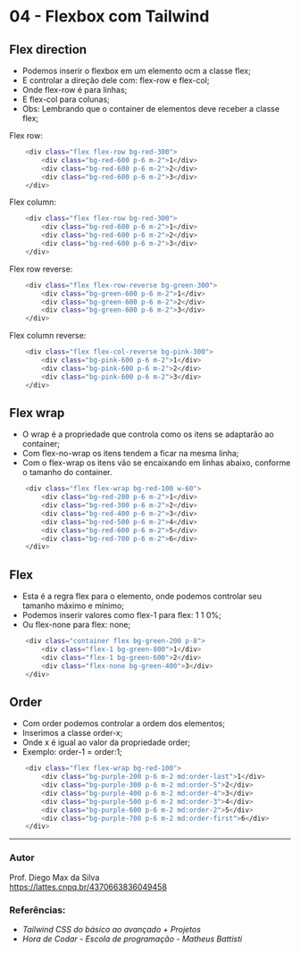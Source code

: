 # 04 - Flexbox com Tailwind

## Flex direction

- Podemos inserir o flexbox em um elemento ocm a classe flex;
- E controlar a direção dele com: flex-row e flex-col;
- Onde flex-row é para linhas;
- E flex-col para colunas;
- Obs: Lembrando que o container de elementos deve receber a classe flex;

Flex row:

```bash
    <div class="flex flex-row bg-red-300">
        <div class="bg-red-600 p-6 m-2">1</div>
        <div class="bg-red-600 p-6 m-2">2</div>
        <div class="bg-red-600 p-6 m-2">3</div>
    </div>
```

Flex column:

```bash
    <div class="flex flex-row bg-red-300">
        <div class="bg-red-600 p-6 m-2">1</div>
        <div class="bg-red-600 p-6 m-2">2</div>
        <div class="bg-red-600 p-6 m-2">3</div>
    </div>
```

Flex row reverse:

```bash
    <div class="flex flex-row-reverse bg-green-300">
        <div class="bg-green-600 p-6 m-2">1</div>
        <div class="bg-green-600 p-6 m-2">2</div>
        <div class="bg-green-600 p-6 m-2">3</div>
    </div>
```

Flex column reverse:

```bash
    <div class="flex flex-col-reverse bg-pink-300">
        <div class="bg-pink-600 p-6 m-2">1</div>
        <div class="bg-pink-600 p-6 m-2">2</div>
        <div class="bg-pink-600 p-6 m-2">3</div>
    </div>
```

## Flex wrap

- O wrap é a propriedade que controla como os itens se adaptarão ao container;
- Com flex-no-wrap os itens tendem a ficar na mesma linha;
- Com o flex-wrap os itens vão se encaixando em linhas abaixo, conforme o tamanho do container.

```bash
    <div class="flex flex-wrap bg-red-100 w-60">
        <div class="bg-red-200 p-6 m-2">1</div>
        <div class="bg-red-300 p-6 m-2">2</div>
        <div class="bg-red-400 p-6 m-2">3</div>
        <div class="bg-red-500 p-6 m-2">4</div>
        <div class="bg-red-600 p-6 m-2">5</div>
        <div class="bg-red-700 p-6 m-2">6</div>
    </div>
```

## Flex

- Esta é a regra flex para o elemento, onde podemos controlar seu tamanho máximo e mínimo;
- Podemos inserir valores como flex-1 para flex: 1 1 0%;
- Ou flex-none para flex: none;

```bash
    <div class="container flex bg-green-200 p-8">
        <div class="flex-1 bg-green-800">1</div>
        <div class="flex-1 bg-green-600">2</div>
        <div class="flex-none bg-green-400">3</div>
    </div>
```

## Order

- Com order podemos controlar a ordem dos elementos;
- Inserimos a classe order-x;
- Onde x é igual ao valor da propriedade order;
- Exemplo: order-1 = order:1;

```bash
    <div class="flex flex-wrap bg-red-100">
        <div class="bg-purple-200 p-6 m-2 md:order-last">1</div>
        <div class="bg-purple-300 p-6 m-2 md:order-5">2</div>
        <div class="bg-purple-400 p-6 m-2 md:order-4">3</div>
        <div class="bg-purple-500 p-6 m-2 md:order-3">4</div>
        <div class="bg-purple-600 p-6 m-2 md:order-2">5</div>
        <div class="bg-purple-700 p-6 m-2 md:order-first">6</div>
    </div>
```

<hr>

### Autor

Prof. Diego Max da Silva<br>
https://lattes.cnpq.br/4370663836049458

### Referências:

- _Tailwind CSS do básico ao avançado + Projetos_
- _Hora de Codar - Escola de programação - Matheus Battisti_

